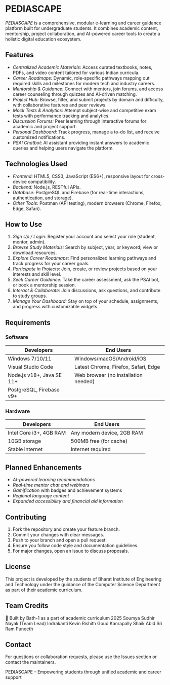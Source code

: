 # PEDIASCAPE

*PEDIASCAPE* is a comprehensive, modular e-learning and career guidance platform built for undergraduate students. It combines academic content, mentorship, project collaboration, and AI-powered career tools to create a holistic digital education ecosystem.

## Features

- *Centralized Academic Materials:* Access curated textbooks, notes, PDFs, and video content tailored for various Indian curricula.
- *Career Roadmaps:* Dynamic, role-specific pathways mapping out required skills and milestones for modern tech and industry careers.
- *Mentorship & Guidance:* Connect with mentors, join forums, and access career counseling through quizzes and AI-driven matching.
- *Project Hub:* Browse, filter, and submit projects by domain and difficulty, with collaborative features and peer reviews.
- *Mock Tests & Analytics:* Attempt subject-wise and competitive exam tests with performance tracking and analytics.
- *Discussion Forums:* Peer learning through interactive forums for academic and project support.
- *Personal Dashboard:* Track progress, manage a to-do list, and receive customized notifications.
- *PSAI Chatbot:* AI assistant providing instant answers to academic queries and helping users navigate the platform.

## Technologies Used

- *Frontend:* HTML5, CSS3, JavaScript (ES6+), responsive layout for cross-device compatibility.
- *Backend:* Node.js, RESTful APIs.
- *Database:* PostgreSQL and Firebase (for real-time interactions, authentication, and storage).
- *Other Tools:* Postman (API testing), modern browsers (Chrome, Firefox, Edge, Safari).

## How to Use

1. *Sign Up / Login:* Register your account and select your role (student, mentor, admin).
2. *Browse Study Materials:* Search by subject, year, or keyword; view or download resources.
3. *Explore Career Roadmaps:* Find personalized learning pathways and track progress for your career goals.
4. *Participate in Projects:* Join, create, or review projects based on your interests and skill level.
5. *Seek Career Guidance:* Take the career assessment, ask the PSAI bot, or book a mentorship session.
6. *Interact & Collaborate:* Join discussions, ask questions, and contribute to study groups.
7. *Manage Your Dashboard:* Stay on top of your schedule, assignments, and progress with customizable widgets.

## Requirements

### Software

| Developers                | End Users                              |
|---------------------------|----------------------------------------|
| Windows 7/10/11           | Windows/macOS/Android/iOS              |
| Visual Studio Code        | Latest Chrome, Firefox, Safari, Edge   |
| Node.js v18+, Java SE 11+ | Web browser (no installation needed)   |
| PostgreSQL, Firebase v9+  |                                        |

### Hardware

| Developers                | End Users                  |
|---------------------------|----------------------------|
| Intel Core i3+, 4GB RAM   | Any modern device, 2GB RAM |
| 10GB storage              | 500MB free (for cache)     |
| Stable internet           | Internet required          |

## Planned Enhancements

- *AI-powered learning recommendations*
- *Real-time mentor chat and webinars*
- *Gamification* with badges and achievement systems
- *Regional language content*
- *Expanded accessibility and financial aid information*

## Contributing

1. Fork the repository and create your feature branch.
2. Commit your changes with clear messages.
3. Push to your branch and open a pull request.
4. Ensure you follow code style and documentation guidelines.
5. For major changes, open an issue to discuss proposals.

## License

This project is developed by the students of Bharat Institute of Engineering and Technology under the guidance of the Computer Science Department as part of their academic curriculum.

## Team Credits

👥 Built by Bath-1 as a part of academic curriculum 2025
Soumya Sudhir Nayak (Team Lead)
Indrakanti Kevin 
Rishith Goud Kanrapally
Shaik Abid
Sri Ram Puneeth


## Contact

For questions or collaboration requests, please use the Issues section or contact the maintainers.

PEDIASCAPE – Empowering students through unified academic and career support
